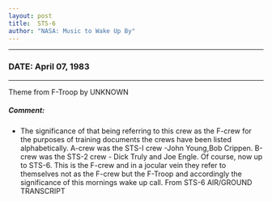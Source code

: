 ```yaml
---
layout: post
title:  STS-6
author: "NASA: Music to Wake Up By"
---
```


----
### DATE: April 07, 1983
----
Theme from F-Troop by UNKNOWN

##### Comment:
* The significance of that being referring to this crew as the F-crew for the purposes of training documents the crews have been listed alphabetically. A-crew was the STS-I crew -John Young,Bob Crippen. B-crew was the STS-2 crew - Dick Truly and Joe Engle. Of course, now up to STS-6. This is the F-crew and in a jocular vein they refer to themselves not as the F-crew but the F-Troop and accordingly the significance of this mornings wake up call. From STS-6 AIR/GROUND TRANSCRIPT
